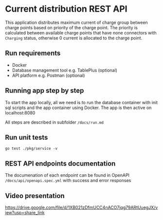 # Current distribution REST API

This application distributes maximum current of charge group between charge points based on priority of the charge point. The priority is calculated between available charge points that have none connectors with `Charging` status, otherwise 0 current is allocated to the charge point.

## Run requirements
- Docker
- Database management tool e.g. TablePlus (optional)
- API platform e.g. Postman (optional)

## Running app step by step
To start the app locally, all we need is to run the database container with init sql scripts and the app container using Docker. The app is then active on localhost:8080

All steps are described in subfolder `/docs/run.md`

## Run unit tests

```shell
go test ./pkg/service -v
```

## REST API endpoints documentation

The documenation of each endpoint can be found in OpenAPI `/docs/api/openapi.spec.yml`
with success and error responses

## Video presentation
https://drive.google.com/file/d/1XB021zDfmUCC4nACO7jqg79ARtUuegJX/view?usp=share_link
